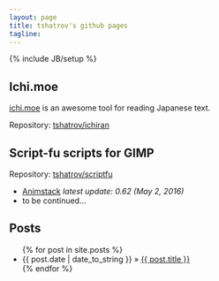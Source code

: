 ```yaml
---
layout: page
title: tshatrov's github pages
tagline: 
---
```

{% include JB/setup %}

## Ichi.moe

[ichi.moe](http://ichi.moe) is an awesome tool for reading Japanese text.

Repository: [tshatrov/ichiran](https://github.com/tshatrov/ichiran)

## Script-fu scripts for GIMP

Repository: [tshatrov/scriptfu](https://github.com/tshatrov/scriptfu)

* [Animstack](/animstack.html) *latest update: 0.62 (May 2, 2016)*
* to be continued...

## Posts

<ul class="posts">
  {% for post in site.posts %}
    <li><span>{{ post.date | date_to_string }}</span> &raquo; <a href="{{ BASE_PATH }}{{ post.url }}">{{ post.title }}</a></li>
  {% endfor %}
</ul>



